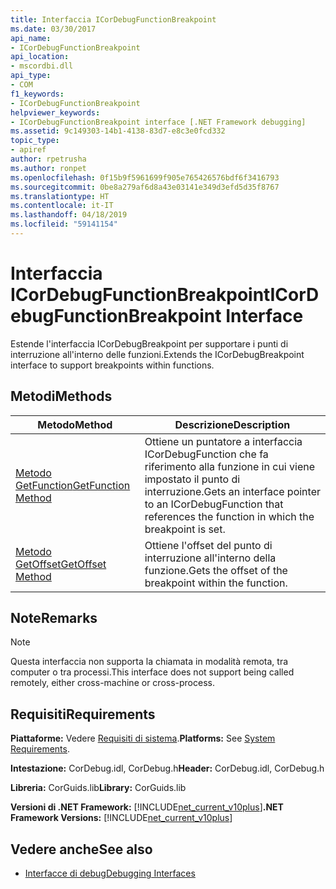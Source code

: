 ```yaml
---
title: Interfaccia ICorDebugFunctionBreakpoint
ms.date: 03/30/2017
api_name:
- ICorDebugFunctionBreakpoint
api_location:
- mscordbi.dll
api_type:
- COM
f1_keywords:
- ICorDebugFunctionBreakpoint
helpviewer_keywords:
- ICorDebugFunctionBreakpoint interface [.NET Framework debugging]
ms.assetid: 9c149303-14b1-4138-83d7-e8c3e0fcd332
topic_type:
- apiref
author: rpetrusha
ms.author: ronpet
ms.openlocfilehash: 0f15b9f5961699f905e765426576bdf6f3416793
ms.sourcegitcommit: 0be8a279af6d8a43e03141e349d3efd5d35f8767
ms.translationtype: HT
ms.contentlocale: it-IT
ms.lasthandoff: 04/18/2019
ms.locfileid: "59141154"
---
```

# <a name="icordebugfunctionbreakpoint-interface"></a><span data-ttu-id="6973c-102">Interfaccia ICorDebugFunctionBreakpoint</span><span class="sxs-lookup"><span data-stu-id="6973c-102">ICorDebugFunctionBreakpoint Interface</span></span>

<span data-ttu-id="6973c-103">Estende l'interfaccia ICorDebugBreakpoint per supportare i punti di interruzione all'interno delle funzioni.</span><span class="sxs-lookup"><span data-stu-id="6973c-103">Extends the ICorDebugBreakpoint interface to support breakpoints within functions.</span></span>  
  
## <a name="methods"></a><span data-ttu-id="6973c-104">Metodi</span><span class="sxs-lookup"><span data-stu-id="6973c-104">Methods</span></span>  
  
|<span data-ttu-id="6973c-105">Metodo</span><span class="sxs-lookup"><span data-stu-id="6973c-105">Method</span></span>|<span data-ttu-id="6973c-106">Descrizione</span><span class="sxs-lookup"><span data-stu-id="6973c-106">Description</span></span>|  
|------------|-----------------|  
|[<span data-ttu-id="6973c-107">Metodo GetFunction</span><span class="sxs-lookup"><span data-stu-id="6973c-107">GetFunction Method</span></span>](../../../../docs/framework/unmanaged-api/debugging/icordebugfunctionbreakpoint-getfunction-method.md)|<span data-ttu-id="6973c-108">Ottiene un puntatore a interfaccia ICorDebugFunction che fa riferimento alla funzione in cui viene impostato il punto di interruzione.</span><span class="sxs-lookup"><span data-stu-id="6973c-108">Gets an interface pointer to an ICorDebugFunction that references the function in which the breakpoint is set.</span></span>|  
|[<span data-ttu-id="6973c-109">Metodo GetOffset</span><span class="sxs-lookup"><span data-stu-id="6973c-109">GetOffset Method</span></span>](../../../../docs/framework/unmanaged-api/debugging/icordebugfunctionbreakpoint-getoffset-method.md)|<span data-ttu-id="6973c-110">Ottiene l'offset del punto di interruzione all'interno della funzione.</span><span class="sxs-lookup"><span data-stu-id="6973c-110">Gets the offset of the breakpoint within the function.</span></span>|  
  
## <a name="remarks"></a><span data-ttu-id="6973c-111">Note</span><span class="sxs-lookup"><span data-stu-id="6973c-111">Remarks</span></span>  
  
> [!NOTE]
>  <span data-ttu-id="6973c-112">Questa interfaccia non supporta la chiamata in modalità remota, tra computer o tra processi.</span><span class="sxs-lookup"><span data-stu-id="6973c-112">This interface does not support being called remotely, either cross-machine or cross-process.</span></span>  
  
## <a name="requirements"></a><span data-ttu-id="6973c-113">Requisiti</span><span class="sxs-lookup"><span data-stu-id="6973c-113">Requirements</span></span>  
 <span data-ttu-id="6973c-114">**Piattaforme:** Vedere [Requisiti di sistema](../../../../docs/framework/get-started/system-requirements.md).</span><span class="sxs-lookup"><span data-stu-id="6973c-114">**Platforms:** See [System Requirements](../../../../docs/framework/get-started/system-requirements.md).</span></span>  
  
 <span data-ttu-id="6973c-115">**Intestazione:** CorDebug.idl, CorDebug.h</span><span class="sxs-lookup"><span data-stu-id="6973c-115">**Header:** CorDebug.idl, CorDebug.h</span></span>  
  
 <span data-ttu-id="6973c-116">**Libreria:** CorGuids.lib</span><span class="sxs-lookup"><span data-stu-id="6973c-116">**Library:** CorGuids.lib</span></span>  
  
 <span data-ttu-id="6973c-117">**Versioni di .NET Framework:** [!INCLUDE[net_current_v10plus](../../../../includes/net-current-v10plus-md.md)]</span><span class="sxs-lookup"><span data-stu-id="6973c-117">**.NET Framework Versions:** [!INCLUDE[net_current_v10plus](../../../../includes/net-current-v10plus-md.md)]</span></span>  
  
## <a name="see-also"></a><span data-ttu-id="6973c-118">Vedere anche</span><span class="sxs-lookup"><span data-stu-id="6973c-118">See also</span></span>

- [<span data-ttu-id="6973c-119">Interfacce di debug</span><span class="sxs-lookup"><span data-stu-id="6973c-119">Debugging Interfaces</span></span>](../../../../docs/framework/unmanaged-api/debugging/debugging-interfaces.md)
